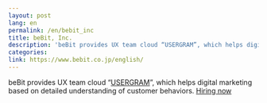 ```yaml
---
layout: post
lang: en
permalink: /en/bebit_inc
title: beBit, Inc.
description: 'beBit provides UX team cloud “USERGRAM”, which helps digital marketing based on detailed understanding of customer behaviors. Hiring now'
categories: 
link: https://www.bebit.co.jp/english/
---
```


<p>beBit provides UX team cloud “<a href="https://www.bebit.co.jp/usergram/">USERGRAM</a>”, which helps digital marketing based on detailed understanding of customer behaviors. <a href="https://www.wantedly.com/companies/bebit/projects">Hiring now</a></p>
